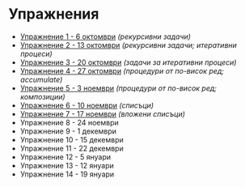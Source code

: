 Упражнения
==========
* [Упражнение 1 - 6 октомври](01/) _(рекурсивни задачи)_
* [Упражнение 2 - 13 октомври](02/) _(рекурсивни задачи; итеративни процеси)_
* [Упражнение 3 - 20 октомври](03/) _(задачи за итеративни процеси)_
* [Упражнение 4 - 27 октомври](04/) _(процедури от по-висок ред; accumulate)_
* [Упражнение 5 - 3 ноември](05/) _(процедури от по-висок ред; композиции)_
* [Упражнение 6 - 10 ноември](06/) _(списъци)_
* [Упражнение 7 - 17 ноември](07/) _(вложени списъци)_
* Упражнение 8 - 24 ноември
* Упражнение 9 - 1 декември
* Упражнение 10 - 15 декември
* Упражнение 11 - 22 декември
* Упражнение 12 - 5 януари
* Упражнение 13 - 12 януари
* Упражнение 14 - 19 януари
